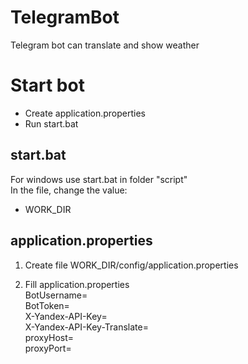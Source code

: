 # TelegramBot
Telegram bot can translate and show weather

# Start bot 
- Create application.properties  
- Run start.bat  
## start.bat
For windows use start.bat in folder "script"  
In the file, change the value:  
- WORK_DIR  

## application.properties
1) Create file 
WORK_DIR/config/application.properties

2) Fill application.properties  
BotUsername=  
BotToken=  
X-Yandex-API-Key=  
X-Yandex-API-Key-Translate=  
proxyHost=  
proxyPort=

